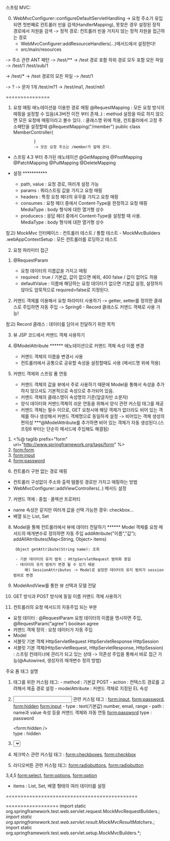 스프링 MVC: 

0. WebMvcConfigurer::configureDefaultServletHandling
-> 요청 주소가 유입되면 첫번째로 컨트롤러 빈을 검색(HandlerMapping), 못찾은 경우 설정된 정적 경로에서 자원을 검색
-> 정적 경로: 컨트롤러 빈을 거치지 않는 정적 자원을 접근하는 경로
    - WebMvcConfigurer:addResourceHandlers(...)메서드에서 설정한다!
    - src/main/resources

-> 주소 관련 ANT 패턴
-> /test/** -> /test 경로 포함 하위 경로 모두 포함 모든 파일
    -> /test/1 /test/sub/1

-> /test/*  -> /test 경로의 모든 파일
    -> /test/1

-> ? -> 문자 1개
    /test/m?1 -> /test/ma1, /test/mb1


===============
1. 요청 매핑 애노테이션을 이용한 경로 매핑
@RequestMapping : 모든 요청 방식의 매핑을 설정할 수 있음(4.3버전 이전 부터 존재..)
                : method 설정을 따로 하지 않으면 모든 요청에 매핑이라고 볼수 있다.
                : 클래스명 위에 적용, 컨트롤러에서 고정 주소패턴을 설정할때
                @RequestMapping("/member")
                public class MemberController{

                }
                -> 모든 요청 주소는 /member가 앞에 온다.

- 스프링 4.3 부터 추가된 애노테이션
@GetMapping
@PostMapping
@PatchMapping
@PutMapping
@DeleteMapping

- 설정 ***********
    - path, value : 요청 경로, 여러개 설정 가능
    - params : 쿼리스트링 값을 가지고 요청 매핑
    - headers : 특정 요청 헤더의 유무를 가지고 요청 매핑
    - consumes : 요청 헤더 중에서 Content-Type을 한정하고 요청 매핑
        MediaType : body 형식에 대한 열거형 상수
    - producecs : 응답 헤더 중에서 Content-Type을 설정할 때 사용.
        MediaType : body 형식에 대한 열거형 상수

참고)
    MockMvc 인터페이스 : 컨트롤러 테스트 / 통합 테스트
        - MockMvcBuilders
            .webAppContextSetup : 모든 컨트롤러를 로딩하고 테스트

2. 요청 파라미터 접근
1) @RequestParam 
	- 요청 데이터의 이름값을 가지고 매핑 
	- required : true / 기본값, 값이 없으면 예외, 400 
					false / 값이 없어도 허용
	- defaultValue : 이름에 해당하는 요청 데이터가 없으면 기본값 설정, 설정하지 않아도 암묵적으로 required=false로 지정된다.
	
2) 커맨드 객체를 이용해서 요청 파라미터 사용하기
	-> getter, setter를 정의한 클래스로 주입하면 자동 주입 
	-> Spring6 - Record 클래스도 커맨드 객체로 사용 가능!

참고)
	Record 클래스 : 데이터를 담아서 전달하기 위한 목적 

3. 뷰 JSP 코드에서 커맨드 객체 사용하기

4. @ModelAttribute ****** 애노테이션으로 커맨드 객체 속성 이름 변경
    - 커맨드 객체의 이름을 변경시 사용
    - 컨트롤러에서 공통으로 공유할 속성을 설정할때도 사용
        (메서드명 위에 적용)

5. 커맨드 객체와 스프링 폼 연동
    - 커맨드 객체의 값을 뷰에서 주로 사용하기 때문에 Model을 통해서 속성을 추가하지 않으셔도 기본적으로 속성으로 추가되어 있음.
    - 커맨드 객체의 클래스명이 속성명의 기준(앞글자만 소문자)
    - 양식 데이터와 커맨드객체의 쉬운 연동을 위해서 양식 관련 커스텀 태그를 제공
    - 커맨드 객체는 필수 이므로, GET 요청시에 해당 객체가 없더라도 비어 있는 객체를 하나 생성해서 커맨드 객체명으로 동일하게 설정
        -> 비어있는 객체 생성의 편의성
            ***@ModelAttribute를 추가하면 비어 있는 객체가 자동 생성된다.(스프링6 부터는 단순히 메서드에 주입해도 해결됨)
1) <%@ taglib prefix="form" uri="http://www.springframework.org/tags/form" %>
2) <form:form>
3) <form:input>
4) <form:password> 


6. 컨트롤러 구현 없는 경로 매핑
- 컨트롤러 구성없이 주소와 출력 템플릿 경로만 가지고 매핑하는 방법
- WebMvcConfigurer::addViewControllers(..) 메서드 설정

7. 커맨드 객체 : 중첩 · 콜렉션 프로퍼티
- name 속성은 같지만 여러개 값을 선택 가능한 경우: checkbox...
- 배열 또는 List, Set

8. Model을 통해 컨트롤러에서 뷰에 데이터 전달하기 ******
    Model 객체를 요청 메서드의 매개변수로 정의하면 자동 주입
        addAttribute("이름","값");
        addAllAtrributes(Map<String, Object> items)

        Object getAttribute(String name): 조회

        - 기본 데이터의 유지 범위 : HttpServletRequest 범위화 동일
        - 데이터의 유지 범위가 변경 될 수 있기 때문
            예) SessionAttributes -> Model로 설정한 데이터의 유지 범위가 session 범위로 변경

9. ModelAndView를 통한 뷰 선택과 모델 전달

10. GET 방식과 POST 방식에 동일 이름 커맨드 객체 사용하기
11. 컨트롤러의 요청 메서드의 자동주입 되는 부분
- 요청 데이터 : @RequestParam 요청 데이터의 이름을 명시하면 주입, @RequestParam("agree") boolean agree
- 커맨드 객체 정의 : 요청 데이터가 자동 주입
- Model
- 서블릿 기본 객체
     HttpServletRequest
     HttpServletResponse
     HttpSession
- 서블릿 기본 객체(HttpServletRequest, HttpServletResponse, HttpSession) : 스프링 컨테이너에 관리가 되고 있는 상태
    -> 의존성 주입을 통해서 바로 접근 가능(@Autowired, 생성자의 매개변수 정의 방법)

주요 폼 태그 설명
1. <form> 태그를 위한 커스텀 태그: <form:form>
    - method : 기본값 POST
    - action : 컨텍스트 경로를 고려해서 제출 경로 설정<c:url ../>
    - modelAttribute : 커맨드 객체로 지정된 EL 속성

2. <input> 관련 커스텀 태그 : <form:input>, <form:password>, <form:hidden>
    <form:input>
        - type : text(기본값)
                number, email, range
        - path : name과 value 속성 등을 커맨드 객체와 자동 연동
    <form:password>
         type : password
    
    <form:hidden />    
        type : hidden

3. <select> 관련 커스텀 태그 : <form:select>, <form:options>, <form:option>
4. 체크박스 관련 커스텀 태그 : <form:checkboxes>, <form:checkbox>
5. 라디오버튼 관련 커스텀 태그: <form:radiobuttons>, <form:radiobutton>

3,4,5
<form:select>, <form:options>, <form:option>
- items : List, Set, 배열 형태의 여러 데이터를 설정


=============================================














==================
 import static org.springframework.test.web.servlet.request.MockMvcRequestBuilders.*;
 import static org.springframework.test.web.servlet.result.MockMvcResultMatchers.*;
 import static org.springframework.test.web.servlet.setup.MockMvcBuilders.*;